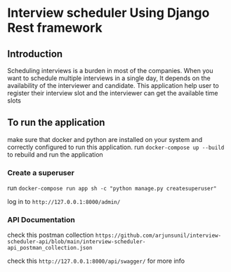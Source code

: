 # Interview scheduler Using Django Rest framework

## Introduction

Scheduling interviews is a burden in most of the companies. When you want to schedule multiple interviews in a single day, It depends on the availability of the interviewer and candidate. This application help user to register their interview slot and the interviewer can get the available time slots 


## To run the application

make sure that docker and python are installed on your system and correctly configured to run this application.
run `docker-compose up --build` to rebuild and run the application

### Create a superuser

run `docker-compose run app sh -c "python manage.py createsuperuser"` 

log in to `http://127.0.0.1:8000/admin/`

### API Documentation

check this postman collection `https://github.com/arjunsunil/interview-scheduler-api/blob/main/interview-scheduler-api_postman_collection.json`

check this `http://127.0.0.1:8000/api/swagger/` for more info

